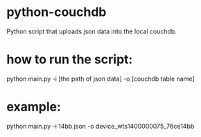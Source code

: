 # python-couchdb
Python script that uploads json data into the local couchdb.

# how to run the script:
python main.py -i [the path of json data] -o [couchdb table name]

# example:
python main.py -i 14bb.json -o device_wts1400000075_76ce14bb